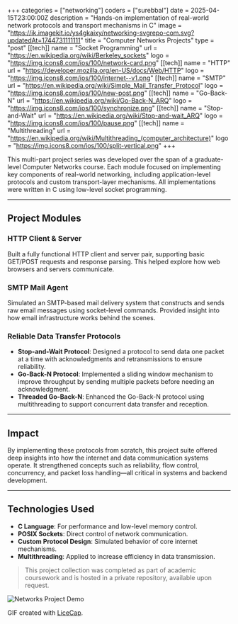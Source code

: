 +++
categories = ["networking"]
coders = ["surebbal"]
date = 2025-04-15T23:00:00Z
description = "Hands-on implementation of real-world network protocols and transport mechanisms in C"
image = "https://ik.imagekit.io/ys4gkaixy/networking-svgrepo-com.svg?updatedAt=1744731111111"
title = "Computer Networks Projects"
type = "post"
[[tech]]
name = "Socket Programming"
url = "https://en.wikipedia.org/wiki/Berkeley_sockets"
logo = "https://img.icons8.com/ios/100/network-card.png"
[[tech]]
name = "HTTP"
url = "https://developer.mozilla.org/en-US/docs/Web/HTTP"
logo = "https://img.icons8.com/ios/100/internet--v1.png"
[[tech]]
name = "SMTP"
url = "https://en.wikipedia.org/wiki/Simple_Mail_Transfer_Protocol"
logo = "https://img.icons8.com/ios/100/new-post.png"
[[tech]]
name = "Go-Back-N"
url = "https://en.wikipedia.org/wiki/Go-Back-N_ARQ"
logo = "https://img.icons8.com/ios/100/synchronize.png"
[[tech]]
name = "Stop-and-Wait"
url = "https://en.wikipedia.org/wiki/Stop-and-wait_ARQ"
logo = "https://img.icons8.com/ios/100/pause.png"
[[tech]]
name = "Multithreading"
url = "https://en.wikipedia.org/wiki/Multithreading_(computer_architecture)"
logo = "https://img.icons8.com/ios/100/split-vertical.png"
+++

This multi-part project series was developed over the span of a graduate-level Computer Networks course. Each module focused on implementing key components of real-world networking, including application-level protocols and custom transport-layer mechanisms. All implementations were written in C using low-level socket programming.

---

## Project Modules

### HTTP Client & Server
Built a fully functional HTTP client and server pair, supporting basic GET/POST requests and response parsing. This helped explore how web browsers and servers communicate.

### SMTP Mail Agent
Simulated an SMTP-based mail delivery system that constructs and sends raw email messages using socket-level commands. Provided insight into how email infrastructure works behind the scenes.

### Reliable Data Transfer Protocols

- **Stop-and-Wait Protocol**: Designed a protocol to send data one packet at a time with acknowledgments and retransmissions to ensure reliability.
- **Go-Back-N Protocol**: Implemented a sliding window mechanism to improve throughput by sending multiple packets before needing an acknowledgment.
- **Threaded Go-Back-N**: Enhanced the Go-Back-N protocol using multithreading to support concurrent data transfer and reception.

---

## Impact

By implementing these protocols from scratch, this project suite offered deep insights into how the internet and data communication systems operate. It strengthened concepts such as reliability, flow control, concurrency, and packet loss handling—all critical in systems and backend development.

---

## Technologies Used

- **C Language**: For performance and low-level memory control.
- **POSIX Sockets**: Direct control of network communication.
- **Custom Protocol Design**: Simulated behavior of core internet mechanisms.
- **Multithreading**: Applied to increase efficiency in data transmission.

> This project collection was completed as part of academic coursework and is hosted in a private repository, available upon request.

![Networks Project Demo](/images/network_demo.gif)

GIF created with [LiceCap](http://www.cockos.com/licecap/).
